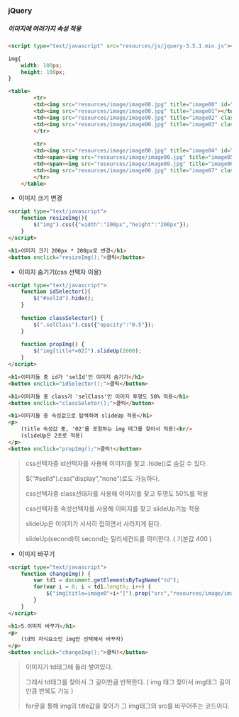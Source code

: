 ### jQuery

##### 이미지에 여러가지 속성 적용

```HTML
<script type="text/javascript" src="resources/js/jquery-3.5.1.min.js"></script>
```

```css
img{
    width: 100px;
    height: 100px;
}
```

```html
<table>
		<tr>
		<td><img src="resources/image/image00.jpg" title="image00" id="selId"></td>
		<td><img src="resources/image/image00.jpg" title="image01"></td>
		<td><img src="resources/image/image00.jpg" title="image02" class="selClass"></td>
		<td><img src="resources/image/image00.jpg" title="image03" class="selClass"></td>
		</tr>
    
		<tr>
		<td><img src="resources/image/image00.jpg" title="image04" id="selId"></td>
		<td><span><img src="resources/image/image00.jpg" title="image05"></span></td>
		<td><span><img src="resources/image/image00.jpg" title="image06" class="selClass"></span></td>
		<td><img src="resources/image/image00.jpg" title="image07" class="selClass"></td>
		</tr>
	</table>
```



- 이미지 크기 변경

```html
<script type="text/javascript">
	function resizeImg(){
        $("img").css({"width":"200px","height":"200px"});
    }
</script>

<h1>이미지 크기 200px * 200px로 변경</h1>
<button onclick="resizeImg();">클릭</button>
```



- 이미지 숨기기(css 선택자 이용)

```html
<script type="text/javascript">
	function idSelector(){
        $("#selId").hide();
    }
 
   	function classSelector() {
		$(".selClass").css({"opacity":"0.5"});
	}
    
    function propImg() {
		$("img[title*=02]").slideUp(2000);
	}
</script>

<h1>이미지들 중 id가 'selId'인 이미지 숨기기</h1>
<button onclick="idSelector();">클릭</button>

<h1>이미지들 중 class가 'selClass'인 이미지 투명도 50% 적용</h1>
<button onclick="classSeletor();">클릭</button>

<h1>이미지들 중 속성값으로 탑색하여 slideUp 적용</h1>
<p>
	(title 속성값 중, '02'를 포함하는 img 태그를 찾아서 적용)<br/>
	(slideUp은 2초로 적용)
</p>
<button onclick="propImg();">클릭!</button>
```

> css선택자중 id선택자를 사용해 이미지를 찾고 .hide()로 숨길 수 있다.
>
> $("#selId").css("display","none")로도 가능하다.
>
>  
>
> css선택자중 class선태자를 사용해 이미지를 찾고 투명도 50%를 적용
>
>  
>
> css선택자중 속성선택자를 사용해 이미지를 찾고 slideUp기능 적용
>
> slideUp은 이미지가 서서히 접히면서 사라지게 된다.
>
> slideUp(second)의 second는 밀리세컨드를 의미한다. ( 기본값 400 )



- 이미지 바꾸기

```html
<script type="text/javascript">
    function changeImg() {
		var td1 = document.getElementsByTagName("td");
		for(var i = 0; i < td1.length; i++) {
			$("img[title=image0"+i+"]").prop("src","resources/image/image0"+i+".jpg");
		}
    }
</script>

<h1>5.이미지 바꾸기</h1>
<p>
	(td의 자식요소인 img만 선택해서 바꾸자)
</p>
<button onclick="changeImg();">클릭!</button>
```

> 이미지가 td태그에 둘러 쌓여있다.
>
> 그래서 td태그를 찾아서 그 길이만큼 반복한다. ( img 태그 찾아서 img태그 길이만큼 반복도 가능 )
>
> for문을 통해 img의 title값을 찾아가 그 img태그의 src를 바꾸어주는 코드이다.





